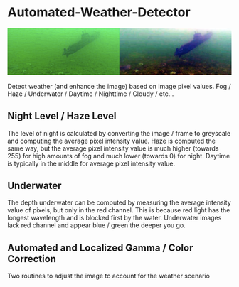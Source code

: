 # Automated-Weather-Detector

![Enhancement based on gamma and color correction](underwater.png)

Detect weather (and enhance the image) based on image pixel values. Fog / Haze / Underwater / Daytime / Nighttime / Cloudy / etc...

## Night Level / Haze Level

The level of night is calculated by converting the image / frame to greyscale and computing the average pixel intensity value. Haze is computed the same way, but the average pixel intensity value is much higher (towards 255) for high amounts of fog and much lower (towards 0) for night. Daytime is typically in the middle for average pixel intensity value.

## Underwater

The depth underwater can be computed by measuring the average intensity value of pixels, but only in the red channel. This is because red light has the longest wavelength and is blocked first by the water. Underwater images lack red channel and appear blue / green the deeper you go.

## Automated and Localized Gamma / Color Correction

Two routines to adjust the image to account for the weather scenario
